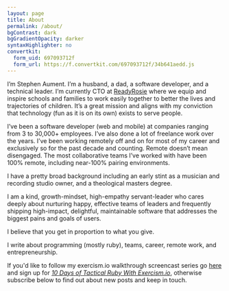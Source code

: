 ```yaml
---
layout: page
title: About
permalink: /about/
bgContrast: dark
bgGradientOpacity: darker
syntaxHighlighter: no
convertkit:
  form_uid: 697093712f
  form_url: https://f.convertkit.com/697093712f/34b641aedd.js
---
```


I’m Stephen Aument. I’m a husband, a dad, a software developer, and a technical leader. I’m currently CTO at [ReadyRosie](https://www.readyrosie.com/) where we equip and inspire schools and families to work easily together to better the lives and trajectories of children. It’s a great mission and aligns with my conviction that technology (fun as it is on its own) exists to serve people.

I’ve been a software developer (web and mobile) at companies ranging from 3 to 30,000+ employees. I’ve also done a lot of freelance work over the years. I’ve been working remotely off and on for most of my career and exclusively so for the past decade and counting. Remote doesn’t mean disengaged. The most collaborative teams I’ve worked with have been 100% remote, including near-100% pairing environments.

I have a pretty broad background including an early stint as a musician and recording studio owner, and a theological masters degree.

I am a kind, growth-mindset, high-empathy servant-leader who cares deeply about nurturing happy, effective teams of leaders and frequently shipping high-impact, delightful, maintainable software that addresses the biggest pains and goals of users.

I believe that you get in proportion to what you give.

I write about programming (mostly ruby), teams, career, remote work, and entrepreneurship.

If you'd like to follow my exercism.io walkthrough screencast series go [here](/10dotr/) and sign up for [_10 Days of Tactical Ruby With Exercism.io_](/10dotr/), otherwise subscribe below to find out about new posts and keep in touch.
